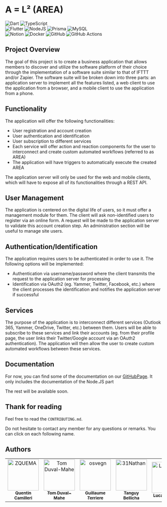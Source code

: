 # **A = L² (AREA)**

![Dart](https://img.shields.io/badge/dart-%230175C2.svg?style=for-the-badge&logo=dart&logoColor=white)
![TypeScript](https://img.shields.io/badge/typescript-%23007ACC.svg?style=for-the-badge&logo=typescript&logoColor=white)</br>
![Flutter](https://img.shields.io/badge/Flutter-%2302569B.svg?style=for-the-badge&logo=Flutter&logoColor=white)
![NodeJS](https://img.shields.io/badge/node.js-6DA55F?style=for-the-badge&logo=node.js&logoColor=white)
![Prisma](https://img.shields.io/badge/Prisma-3982CE?style=for-the-badge&logo=Prisma&logoColor=white)
![MySQL](https://img.shields.io/badge/mysql-%2300f.svg?style=for-the-badge&logo=mysql&logoColor=white)</br>
![Notion](https://img.shields.io/badge/Notion-%23000000.svg?style=for-the-badge&logo=notion&logoColor=white)
![Docker](https://img.shields.io/badge/docker-%230db7ed.svg?style=for-the-badge&logo=docker&logoColor=white)
![GitHub](https://img.shields.io/badge/github-%23121011.svg?style=for-the-badge&logo=github&logoColor=white)
![GitHub Actions](https://img.shields.io/badge/github%20actions-%232671E5.svg?style=for-the-badge&logo=githubactions&logoColor=white)

## **Project Overview**

The goal of this project is to create a business application that allows members to discover and utilize the software platform of their choice through the implementation of a software suite similar to that of IFTTT and/or Zapier. The software suite will be broken down into three parts: an application server to implement all the features listed, a web client to use the application from a browser, and a mobile client to use the application from a phone.

## **Functionality**

The application will offer the following functionalities:

- User registration and account creation
- User authentication and identification
- User subscription to different services
- Each service will offer action and reaction components for the user to interconnect and create custom automated workflows (referred to as AREA)
- The application will have triggers to automatically execute the created AREA

The application server will only be used for the web and mobile clients, which will have to expose all of its functionalities through a REST API.

## **User Management**

The application is centered on the digital life of users, so it must offer a management module for them. The client will ask non-identified users to register via an online form. A request will be made to the application server to validate this account creation step. An administration section will be useful to manage site users.

## **Authentication/Identification**

The application requires users to be authenticated in order to use it. The following options will be implemented:

- Authentication via username/password where the client transmits the request to the application server for processing
- Identification via OAuth2 (eg. Yammer, Twitter, Facebook, etc.) where the client processes the identification and notifies the application server if successful

## **Services**

The purpose of the application is to interconnect different services (Outlook 365, Yammer, OneDrive, Twitter, etc.) between them. Users will be able to subscribe to these services and link their accounts (eg. from their profile page, the user links their Twitter/Google account via an OAuth2 authentication). The application will then allow the user to create custom automated workflows between these services.

## **Documentation**

For now, you can find some of the documentation on our [GitHubPage](https://epitech-nantes-tek3.github.io/A-equals-l-squared/index.html). It only includes the documentation of the Node.JS part

The rest will be available soon.

## **Thank for reading**

Feel free to read the `CONTRIBUTING.md`.

Do not hesitate to contact any member for any questions or remarks. You can click on each following name.

## **Authors**

<table>
    <tbody>
        <tr>
            <td align="center">
                <a href="https://github.com/ZQUEMA/">
                    <img src="https://avatars.githubusercontent.com/u/56249749?s=96&v=4" width="100px;" alt="ZQUEMA"/><br/>
                    <sub><b>Quentin Camilleri</b></sub>
                </a><br/>
            </td>
            <td align="center">
                <a href="https://github.com/TomDUVAL-MAHE">
                    <img src="https://avatars.githubusercontent.com/u/72017980?v=4" width="100px;" alt="Tom Duval-Mahe"/><br/>
                    <sub><b>Tom Duval-Mahe</b></sub>
                </a><br/>
            </td>
            <td align="center">
                <a href="https://github.com/GuyomT">
                    <img src="https://avatars.githubusercontent.com/u/71885064?v=4" width="100px;" alt="osvegn"/><br/>
                    <sub><b>Guillaume Terriere</b></sub>
                </a><br/>
            </td>
            <td align="center">
                <a href="https://github.com/tbellicha">
                    <img src="https://avatars.githubusercontent.com/u/72006230?v=4" width="100px;" alt="31Nathan"/><br/>
                    <sub><b>Tanguy Bellicha</b></sub>
                </a><br/>
            </td>
            <td align="center">
                <a href="https://github.com/LucasTesnier/">
                    <img src="https://avatars.githubusercontent.com/u/72015360?v=4" width="100px;" alt="LucasTesnier"/><br/>
                    <sub><b>Lucas Tesnier</b></sub>
                </a><br/>
            </td>
        </tr>
    </tbody>
</table>

